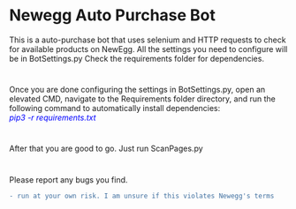 # Newegg Auto Purchase Bot

This is a auto-purchase bot that uses selenium and HTTP requests to check for available products on NewEgg. All the settings you need to configure will be in BotSettings.py Check the requirements folder for dependencies.
# 
Once you are done configuring the settings in BotSettings.py, open an elevated CMD, navigate to the Requirements folder directory, and run the following command to automatically install dependencies:  
<i style="color: blue;"> pip3 -r requirements.txt </i>
#
After that you are good to go. 
Just run ScanPages.py
#
Please report any bugs you find.  
```diff
- run at your own risk. I am unsure if this violates Newegg's terms
```

